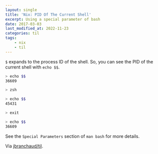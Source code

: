 ```yaml
---
layout: single
title: 'Nix: PID Of The Current Shell'
excerpt: Using a special parameter of bash
date: 2017-03-03
last_modified_at: 2022-11-23
categories: til
tags:
    - nix
    - til
---
```


`$` expands to the process ID of the shell. So, you can see the PID of the
current shell with `echo $$`.

```bash
> echo $$
36609

> zsh

> echo $$
45431

> exit

> echo $$
36609
```

See the `Special Parameters` section of `man bash` for more details.

Via [jbranchaud/til](https://github.com/jbranchaud/til).

